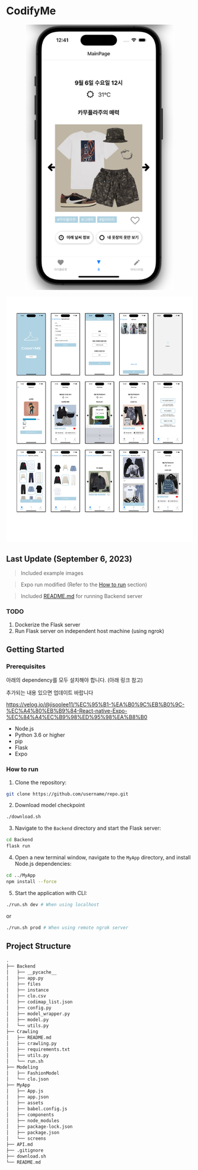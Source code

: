 # CodifyMe

<p align="center">
  <img src="./assets/main.png" width="400" />
</p>

![Example image](./assets/frames.jpg)
## Last Update (September 6, 2023)
> Included example images

> Expo run modified (Refer to the [How to run](#how-to-run) section)

> Included [README.md](./Backend/README.md) for running Backend server

### TODO
1. Dockerize the Flask server
2. Run Flask server on independent host machine (using ngrok)
## Getting Started
### Prerequisites
아래의 dependency를 모두 설치해야 합니다. (아래 링크 참고)

추가되는 내용 있으면 업데이트 바랍니다

https://velog.io/@jisoolee11/%EC%95%B1-%EA%B0%9C%EB%B0%9C-%EC%A4%80%EB%B9%84-React-native-Expo-%EC%84%A4%EC%B9%98%ED%95%98%EA%B8%B0

- Node.js
- Python 3.6 or higher
- pip
- Flask
- Expo

### How to run
1. Clone the repository:

```sh
git clone https://github.com/username/repo.git
```

2. Download model checkpoint

```sh
./download.sh
```

3. Navigate to the `Backend` directory and start the Flask server:

```sh
cd Backend
flask run
```

4. Open a new terminal window, navigate to the `MyApp` directory, and install Node.js dependencies:

```sh
cd ../MyApp
npm install --force
```

5. Start the application with CLI:

```sh
./run.sh dev # When using localhost
```
or
```sh
./run.sh prod # When using remote ngrok server
```


## Project Structure

```
.
├── Backend
│   ├── __pycache__
│   ├── app.py
│   ├── files
│   ├── instance
│   ├── clo.csv
│   ├── codimap_list.json
│   ├── config.py
│   ├── model_wrapper.py
│   ├── model.py
│   └── utils.py
├── Crawling
│   ├── README.md
│   ├── crawling.py
│   ├── requirements.txt
│   ├── utils.py
│   └── run.sh
├── Modeling
│   ├── FashionModel
│   └── clo.json
├── MyApp
│   ├── App.js
│   ├── app.json
│   ├── assets
│   ├── babel.config.js
│   ├── components
│   ├── node_modules
│   ├── package-lock.json
│   ├── package.json
│   └── screens
├── API.md
├── .gitignore
├── download.sh
└── README.md

```


